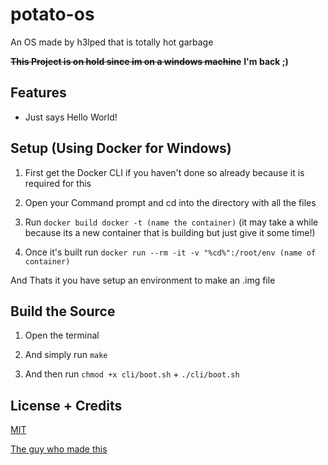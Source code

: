 # potato-os

An OS made by h3lped that is totally hot garbage

~~**This Project is on hold since im on a windows machine**~~ **I'm back ;)**

## Features

- Just says Hello World!

## Setup (Using Docker for Windows)

1. First get the Docker CLI if you haven't done so already because it is required for this

2. Open your Command prompt and cd into the directory with all the files

3. Run `docker build docker -t (name the container)` (it may take a while because its a new container that is building but just give it some time!)

4. Once it's built run `docker run --rm -it -v "%cd%":/root/env (name of container)`

And Thats it you have setup an environment to make an .img file

## Build the Source

1. Open the terminal

2. And simply run `make`

3. And then run `chmod +x cli/boot.sh` + `./cli/boot.sh`

## License + Credits

[MIT](https://opensource.org/license/mit/)

[The guy who made this](https://github.com/nanobyte-dev/nanobyte_os/blob/Part3/Makefile)

